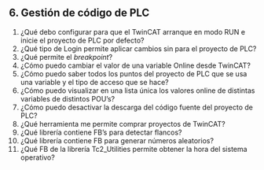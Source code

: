 

## 6. Gestión de código de PLC ##
1. ¿Qué debo configurar para que el TwinCAT arranque en modo RUN e inicie el proyecto de PLC por defecto?
2. ¿Qué tipo de Login permite aplicar cambios sin para el proyecto de PLC?
3. ¿Qué permite el *breakpoint*?
4. ¿Cómo puedo cambiar el valor de una variable Online desde TwinCAT?
5. ¿Cómo puedo saber todos los puntos del proyecto de PLC que se usa una variable y el tipo de acceso que se hace?
6. ¿Cómo puedo visualizar en una lista única los valores online de distintas variables de distintos POU’s?
7. ¿Cómo puedo desactivar la descarga del código fuente del proyecto de PLC?
8. ¿Qué herramienta me permite comprar proyectos de TwinCAT?
9. ¿Qué librería contiene FB’s para detectar flancos?
10. ¿Qué librería contiene FB para generar números aleatorios?
11. ¿Qué FB de la librería Tc2_Utilities permite obtener la hora del sistema operativo?